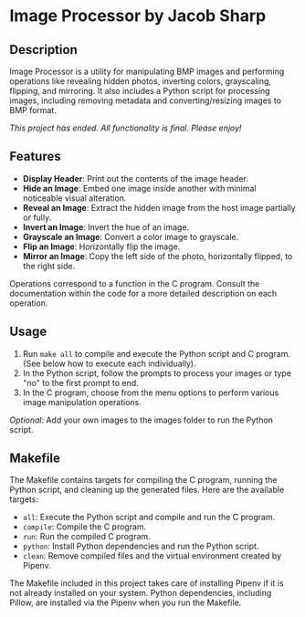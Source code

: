 # Image Processor by Jacob Sharp

## Description

Image Processor is a utility for manipulating BMP images and performing operations like revealing hidden photos, inverting colors, grayscaling, flipping, and mirroring. It also includes a Python script for processing images, including removing metadata and converting/resizing images to BMP format.

_This project has ended. All functionality is final. Please enjoy!_

## Features

- **Display Header**: Print out the contents of the image header.
- **Hide an Image**: Embed one image inside another with minimal noticeable visual alteration.
- **Reveal an Image**: Extract the hidden image from the host image partially or fully.
- **Invert an Image**: Invert the hue of an image.
- **Grayscale an Image**: Convert a color image to grayscale.
- **Flip an Image**: Horizontally flip the image.
- **Mirror an Image**: Copy the left side of the photo, horizontally flipped, to the right side.

Operations correspond to a function in the C program. Consult the documentation within the code for a more detailed description on each operation.

## Usage

1. Run `make all` to compile and execute the Python script and C program. (See below how to execute each individually).
2. In the Python script, follow the prompts to process your images or type "no" to the first prompt to end.
3. In the C program, choose from the menu options to perform various image manipulation operations.

_Optional_: Add your own images to the images folder to run the Python script.

## Makefile

The Makefile contains targets for compiling the C program, running the Python script, and cleaning up the generated files. Here are the available targets:

- `all`: Execute the Python script and compile and run the C program.
- `compile`: Compile the C program.
- `run`: Run the compiled C program.
- `python`: Install Python dependencies and run the Python script.
- `clean`: Remove compiled files and the virtual environment created by Pipenv.

The Makefile included in this project takes care of installing Pipenv if it is not already installed on your system. Python dependencies, including Pillow, are installed via the Pipenv when you run the Makefile.

